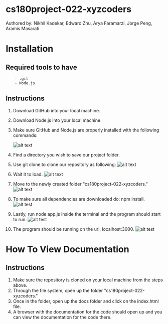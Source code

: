 # cs180project-022-xyzcoders
Authored by: Nikhil Kadekar, Edward Zhu, Arya Faramarzi, Jorge Peng, Aramis Masarati

# Installation
## Required tools to have
        - .git
        - Node.js
## Instructions
1. Download GitHub into your local machine.
2. Download Node.js into your local machine.
3. Make sure GitHub and Node.js are properly installed with the following commands:

   ![alt text](https://i.gyazo.com/08feb7270d8f0f876f7505c91b245176.png)
4. Find a directory you wish to save our project folder.
5. Use git clone to clone our repository as following:
   ![alt text](https://i.gyazo.com/a7f6993c665a53d545bc32364f778d46.png)
6. Wait it to load.
   ![alt text](https://i.gyazo.com/64a1e87638494ad1365bd4361b79f943.png)
7. Move to the newly created folder "cs180project-022-xyzcoders."
   ![alt text](https://i.gyazo.com/b35a808aa0ec03f968bf6c8de7503ded.png)
8. To make sure all dependencies are downloaded do: npm install.
   ![alt test](https://i.gyazo.com/802ccbb0f4a047227a1b6eb18602cafa.png)
9. Lastly, run node app.js inside the terminal and the program should start to run.
   ![alt test](https://i.gyazo.com/2ac46495b9f28d725caf4e88221686fe.png)
10. The program should be running on the url, localhost:3000.
   ![alt test](https://i.gyazo.com/2e2dd806e431c44b959a616ae399d7c6.png)

# How To View Documentation
## Instructions
1. Make sure the repository is cloned on your local machine from the steps above. 
2. Through the file system, open up the folder "cs180project-022-xyzcoders."
3. Once in the folder, open up the docs folder and click on the index.html file.
4. A browser with the documentation for the code should open up and you can view the documentation for the code there.
